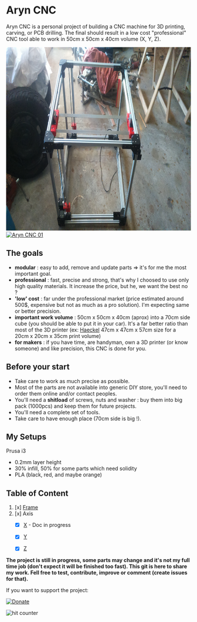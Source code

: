 # Aryn CNC

Aryn CNC is a personal project of building a CNC machine for 3D printing, carving, or PCB drilling.
The final should result in a low cost "professional" CNC tool able to work in 50cm x 50cm x 40cm volume (X, Y, Z).

<a href="./main.jpg"><img src="./main.jpg" height="500"></a>
[![Aryn CNC 01](http://img.youtube.com/vi/Y5BFLhbk83g/0.jpg)](http://www.youtube.com/watch?v=Y5BFLhbk83g "Aryn CNC 01")

## The goals
* **modular** : easy to add, remove and update parts => it's for me the most important goal.
* **professional** : fast, precise and strong, that's why I choosed to use only high quality materials. It increase the price, but he, we want the best no ?
* **'low' cost** : far under the professional market (price estimated around 500$, expensive but not as much as a pro solution). I'm expecting same or better precision.
* **important work volume** : 50cm x 50cm x 40cm (aprox) into a 70cm side cube (you should be able to put it in your car). It's a far better ratio than most of the 3D printer (ex: [Haeckel](http://reprap.org/wiki/Haeckel) 47cm x 47cm x 57cm size for a 20cm x 20cm x 35cm print volume)
* **for makers** : if you have time, are handyman, own a 3D printer (or know someone) and like precision, this CNC is done for you.

## Before your start
* Take care to work as much precise as possible.
* Most of the parts are not available into generic DIY store, you'll need to order them online and/or contact peoples.
* You'll need a **shitload** of screws, nuts and washer : buy them into big pack (1000pcs) and keep them for future projects.
* You'll need a complete set of tools.
* Take care to have enough place (70cm side is big !).

## My Setups
Prusa i3
* 0.2mm layer height
* 30% infill, 50% for some parts which need solidity
* PLA (black, red, and maybe orange)

## Table of Content
1. [x] [Frame](./documentation/frame/frame.md)
2. [x] Axis
	* [x] [X](./documentation/x_axis/x_axis.md) - Doc in progress
	* [x] [Y](./documentation/y_axis/y_axis.md)
	* [x] [Z](./documentation/z_axis/z_axis.md)



**The project is still in progress, some parts may change and it's not my full time job (don't expect it will be finished too fast). This git is here to share my work. Fell free to test, contribute, improve or comment (create issues for that).**

If you want to support the project: 

[![Donate](https://img.shields.io/badge/Donate-PayPal-green.svg)](https://www.paypal.com/cgi-bin/webscr?cmd=_s-xclick&hosted_button_id=2ALTQGLD896DQ)

<img src="http://counter9.01counter.com/private/freecounterstat.php?c=9174140203a896ce51aff6a225bbc8cf" border="0" title="hit counter" alt="hit counter">


